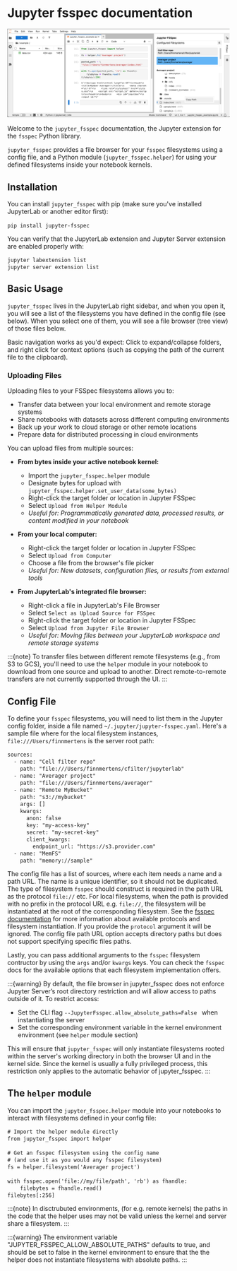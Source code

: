 # Jupyter fsspec documentation

![Jupyter FSSpec inside JupyterLab](_static/extension_example_1.png 'Jupyter FSSpec inside JupyterLab')

Welcome to the `jupyter_fsspec` documentation, the Jupyter extension for the `fsspec` Python library.

`jupyter_fsspec` provides a file browser for your `fsspec` filesystems using a config file, and a Python module (`jupyter_fsspec.helper`) for using your defined filesystems inside your notebook kernels.

## Installation

You can install `jupyter_fsspec` with pip (make sure you've installed JupyterLab or another editor first):

`pip install jupyter-fsspec`

You can verify that the JupyterLab extension and Jupyter Server extension are enabled properly with:

```
jupyter labextension list
jupyter server extension list
```

## Basic Usage

`jupyter_fsspec` lives in the JupyterLab right sidebar, and when you open it, you will
see a list of the filesystems you have defined in the config file (see below). When
you select one of them, you will see a file browser (tree view) of those files below.

Basic navigation works as you'd expect: Click to expand/collapse folders, and right click for
context options (such as copying the path of the current file to the clipboard).

### Uploading Files

Uploading files to your FSSpec filesystems allows you to:

- Transfer data between your local environment and remote storage systems
- Share notebooks with datasets across different computing environments
- Back up your work to cloud storage or other remote locations
- Prepare data for distributed processing in cloud environments

You can upload files from multiple sources:

- **From bytes inside your active notebook kernel:**

  - Import the `jupyter_fsspec.helper` module
  - Designate bytes for upload with
    `jupyter_fsspec.helper.set_user_data(some_bytes)`
  - Right-click the target folder or location in Jupyter FSSpec
  - Select `Upload from Helper Module`
  - _Useful for: Programmatically generated data, processed results, or content
    modified in your notebook_

- **From your local computer:**

  - Right-click the target folder or location in Jupyter FSSpec
  - Select `Upload from Computer`
  - Choose a file from the browser's file picker
  - _Useful for: New datasets, configuration files, or results from external
    tools_

- **From JupyterLab's integrated file browser:**
  - Right-click a file in JupyterLab's File Browser
  - Select `Select as Upload Source for FSSpec`
  - Right-click the target folder or location in Jupyter FSSpec
  - Select `Upload from Jupyter File Browser`
  - _Useful for: Moving files between your JupyterLab workspace and remote
    storage systems_

:::{note}
To transfer files between different remote filesystems (e.g., from S3
to GCS), you'll need to use the `helper` module in your notebook to download
from one source and upload to another. Direct remote-to-remote transfers are not
currently supported through the UI.
:::

## Config File

To define your `fsspec` filesystems, you will need to list them in the Jupyter config folder,
inside a file named `~/.jupyter/jupyter-fsspec.yaml`. Here's a sample file where for the local
filesystem instances, `file:///Users/finnmertens` is the server root path:

```
sources:
  - name: "Cell filter repo"
    path: "file:///Users/finnmertens/cfilter/jupyterlab"
  - name: "Averager project"
    path: "file:///Users/finnmertens/averager"
  - name: "Remote MyBucket"
    path: "s3://mybucket"
    args: []
    kwargs:
      anon: false
      key: "my-access-key"
      secret: "my-secret-key"
      client_kwargs:
        endpoint_url: "https://s3.provider.com"
  - name: "MemFS"
    path: "memory://sample"
```

The config file has a list of sources, where each item needs a name and a path URL. The name
is a unique identifier, so it should not be duplicated. The type of filesystem `fsspec` should
construct is required in the path URL as the protocol `file://` etc. For local filesystems,
when the path is provided with no prefix in the protocol URL e.g. `file://`,
the filesystem will be instantiated at the root of the corresponding filesystem.
See the [fsspec documentation](https://filesystem-spec.readthedocs.io/en/latest/usage.html#instantiate-a-file-system)
for more information about available protocols and filesystem instantiation.
If you provide the `protocol` argument it will be ignored. The config file path URL
option accepts directory paths but does not support specifying specific files paths.

Lastly, you can pass additional arguments to the `fsspec` filesystem contructor by using the
`args` and/or `kwargs` keys. You can check the `fsspec` docs for the available options that
each filesystem implementation offers.

:::{warning}
By default, the file browser in jupyter_fsspec does not enforce Jupyter Server’s root
directory restriction and will allow access to paths outside of it. To restrict access:

- Set the CLI flag `--JupyterFsspec.allow_absolute_paths=False ` when instantiating the server
- Set the corresponding environment variable in the kernel environment environment (see `helper` module section)

This will ensure that `jupyter_fsspec` will only instantiate filesystems rooted within
the server's working directory in both the browser UI and in the kernel side.
Since the kernel is usually a fully privileged process, this restriction only applies to the automatic behavior of jupyter_fsspec.
:::

## The `helper` module

You can import the `jupyter_fsspec.helper` module into your notebooks to interact with
filesystems defined in your config file:

```
# Import the helper module directly
from jupyter_fsspec import helper

# Get an fsspec filesystem using the config name
# (and use it as you would any fsspec filesystem)
fs = helper.filesystem('Averager project')

with fsspec.open('file://my/file/path', 'rb') as fhandle:
    filebytes = fhandle.read()
filebytes[:256]
```

:::{note}
In disctrubuted environments, (for e.g. remote kernels) the paths in the code
that the helper uses may not be valid unless the kernel and server share a filesystem.
:::

:::{warning}
The environment variable "JUPYTER_FSSPEC_ALLOW_ABSOLUTE_PATHS" defaults to true, and
should be set to false in the kernel environment to ensure that the the helper does not
instantiate filesystems with absolute paths.
:::

<!--
TODO populate this
```{toctree}
examples/content_child1.md
examples/content_child2.md
``` -->
